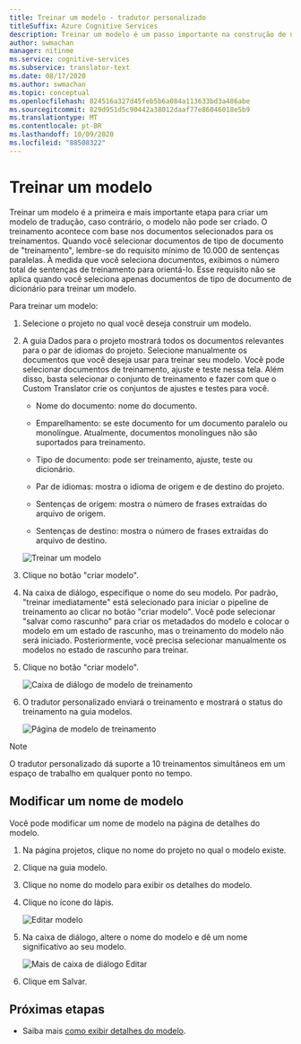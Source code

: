 ```yaml
---
title: Treinar um modelo - tradutor personalizado
titleSuffix: Azure Cognitive Services
description: Treinar um modelo é um passo importante na construção de um modelo de tradução. O treinamento acontece com base nos documentos selecionados para esses treinamentos.
author: swmachan
manager: nitinme
ms.service: cognitive-services
ms.subservice: translator-text
ms.date: 08/17/2020
ms.author: swmachan
ms.topic: conceptual
ms.openlocfilehash: 824516a327d45feb5b6a084a113633bd3a486abe
ms.sourcegitcommit: 829d951d5c90442a38012daaf77e86046018e5b9
ms.translationtype: MT
ms.contentlocale: pt-BR
ms.lasthandoff: 10/09/2020
ms.locfileid: "88508322"
---
```

# <a name="train-a-model"></a>Treinar um modelo

Treinar um modelo é a primeira e mais importante etapa para criar um modelo de tradução, caso contrário, o modelo não pode ser criado. O treinamento acontece com base nos documentos selecionados para os treinamentos. Quando você selecionar documentos de tipo de documento de "treinamento", lembre-se do requisito mínimo de 10.000 de sentenças paralelas. À medida que você seleciona documentos, exibimos o número total de sentenças de treinamento para orientá-lo. Esse requisito não se aplica quando você seleciona apenas documentos de tipo de documento de dicionário para treinar um modelo.

Para treinar um modelo:

1. Selecione o projeto no qual você deseja construir um modelo.

2. A guia Dados para o projeto mostrará todos os documentos relevantes para o par de idiomas do projeto. Selecione manualmente os documentos que você deseja usar para treinar seu modelo. Você pode selecionar documentos de treinamento, ajuste e teste nessa tela. Além disso, basta selecionar o conjunto de treinamento e fazer com que o Custom Translator crie os conjuntos de ajustes e testes para você.

    - Nome do documento: nome do documento.

    - Emparelhamento: se este documento for um documento paralelo ou monolíngue. Atualmente, documentos monolíngues não são suportados para treinamento.

    - Tipo de documento: pode ser treinamento, ajuste, teste ou dicionário.

    - Par de idiomas: mostra o idioma de origem e de destino do projeto.

    - Sentenças de origem: mostra o número de frases extraídas do arquivo de origem.

    - Sentenças de destino: mostra o número de frases extraídas do arquivo de destino.

    ![Treinar um modelo](media/how-to/how-to-train-model.png)

3. Clique no botão "criar modelo".

4. Na caixa de diálogo, especifique o nome do seu modelo. Por padrão, "treinar imediatamente" está selecionado para iniciar o pipeline de treinamento ao clicar no botão "criar modelo". Você pode selecionar "salvar como rascunho" para criar os metadados do modelo e colocar o modelo em um estado de rascunho, mas o treinamento do modelo não será iniciado. Posteriormente, você precisa selecionar manualmente os modelos no estado de rascunho para treinar.

5. Clique no botão "criar modelo".

    ![Caixa de diálogo de modelo de treinamento](media/how-to/how-to-train-model-2.png)

6. O tradutor personalizado enviará o treinamento e mostrará o status do treinamento na guia modelos.

    ![Página de modelo de treinamento](media/how-to/how-to-train-model-3.png)

>[!Note]
>O tradutor personalizado dá suporte a 10 treinamentos simultâneos em um espaço de trabalho em qualquer ponto no tempo.

## <a name="modify-a-model-name"></a>Modificar um nome de modelo

Você pode modificar um nome de modelo na página de detalhes do modelo.

1. Na página projetos, clique no nome do projeto no qual o modelo existe.
2. Clique na guia modelo.
3. Clique no nome do modelo para exibir os detalhes do modelo.
4. Clique no ícone do lápis.

    ![Editar modelo](media/how-to/how-to-edit-model.png)

5. Na caixa de diálogo, altere o nome do modelo e dê um nome significativo ao seu modelo.

    ![Mais de caixa de diálogo Editar](media/how-to/how-to-edit-model-dialog.png)

6. Clique em Salvar.

## <a name="next-steps"></a>Próximas etapas

- Saiba mais [como exibir detalhes do modelo](how-to-view-model-details.md).
